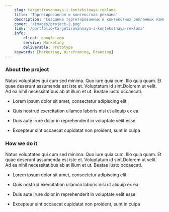 ```yaml
---
    slug: targetirovannaya-i-kontekstnaya-reklama
    title: 'Таргетированная и контекстная реклама'
    description: 'Создание таргетированных и контекстных рекламных кампаний нацеленных на интересы вашей целевой аудитории.'
    cover: '/images/project-2.png'
    link: '/portfolio/targetirovannaya-i-kontekstnaya-reklama'
    info:
        client: google.com
        service: Marketing
        deliverable: Prototype
    keywords: [Marketing, Wireframing, Branding]
---
```


### About the project

Natus voluptates qui cum sed minima. Quo iure quia cum. Illo quia quam. Et quae deserunt assumenda est iste et. Voluptatum id sint.Dolorem ut velit. Ad ea nihil necessitatibus ab at illum et ut. Beatae iusto occaecati.

-   Lorem ipsum dolor sit amet, consectetur adipiscing elit

-   Quis nostrud exercitation ullamco laboris nisi ut aliquip ex ea

-   Duis aute irure dolor in reprehenderit in voluptate velit esse

-   Excepteur sint occaecat cupidatat non proident, sunt in culpa

### How we do it

Natus voluptates qui cum sed minima. Quo iure quia cum. Illo quia quam. Et quae deserunt assumenda est iste et. Voluptatum id sint.Dolorem ut velit. Ad ea nihil necessitatibus ab at illum et ut. Beatae iusto occaecati.

-   Lorem ipsum dolor sit amet, consectetur adipiscing elit

-   Quis nostrud exercitation ullamco laboris nisi ut aliquip ex ea

-   Duis aute irure dolor in reprehenderit in voluptate velit esse

-   Excepteur sint occaecat cupidatat non proident, sunt in culpa
